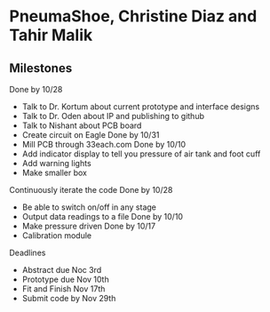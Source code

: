 # PneumaShoe, Christine Diaz and Tahir Malik

## Milestones
Done by 10/28
- Talk to Dr. Kortum about current prototype and interface designs
- Talk to Dr. Oden about IP and publishing to github
- Talk to Nishant about PCB board
- Create circuit on Eagle
Done by 10/31
- Mill PCB through 33each.com
Done by 10/10
- Add indicator display to tell you pressure of air tank and foot cuff
- Add warning lights
- Make smaller box

Continuously iterate the code
Done by 10/28
- Be able to switch on/off in any stage
- Output data readings to a file
Done by 10/10
- Make pressure driven
Done by 10/17
- Calibration module


Deadlines
- Abstract due Noc 3rd
- Prototype due Nov 10th
- Fit and Finish Nov 17th
- Submit code by Nov 29th

